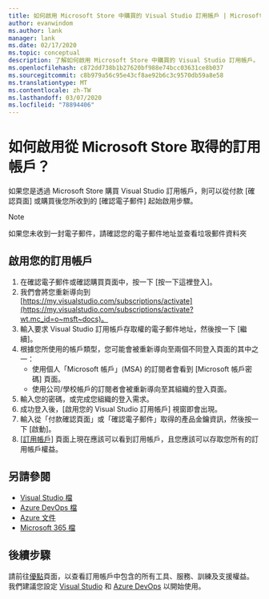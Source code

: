 ```yaml
---
title: 如何啟用 Microsoft Store 中購買的 Visual Studio 訂用帳戶 | Microsoft Docs
author: evanwindom
ms.author: lank
manager: lank
ms.date: 02/17/2020
ms.topic: conceptual
description: 了解如何啟用 Microsoft Store 中購買的 Visual Studio 訂用帳戶。
ms.openlocfilehash: c872dd738b1b27620bf988e74bcc03631ce8b037
ms.sourcegitcommit: c8b979a56c95e43cf8ae92b6c3c9570db59a8e58
ms.translationtype: MT
ms.contentlocale: zh-TW
ms.lasthandoff: 03/07/2020
ms.locfileid: "78894406"
---
```

# <a name="how-do-i-activate-a-subscription-acquired-from-the-microsoft-store"></a>如何啟用從 Microsoft Store 取得的訂用帳戶？
如果您是透過 Microsoft Store 購買 Visual Studio 訂用帳戶，則可以從付款 [確認頁面] 或購買後您所收到的 [確認電子郵件] 起始啟用步驟。

> [!NOTE]
> 如果您未收到一封電子郵件，請確認您的電子郵件地址並查看垃圾郵件資料夾

## <a name="activate-your-subscription"></a>啟用您的訂用帳戶
1. 在確認電子郵件或確認購買頁面中，按一下 [按一下這裡登入]。
2. 我們會將您重新導向到 [https://my.visualstudio.com/subscriptions/activate](https://my.visualstudio.com/subscriptions/activate?wt.mc_id=o~msft~docs)。
3. 輸入要求 Visual Studio 訂用帳戶存取權的電子郵件地址，然後按一下 [繼續]。
4. 根據您所使用的帳戶類型，您可能會被重新導向至兩個不同登入頁面的其中之一：
    - 使用個人「Microsoft 帳戶」(MSA) 的訂閱者會看到 [Microsoft 帳戶密碼] 頁面。
    - 使用公司/學校帳戶的訂閱者會被重新導向至其組織的登入頁面。
5. 輸入您的密碼，或完成您組織的登入需求。
6. 成功登入後，[啟用您的 Visual Studio 訂用帳戶] 視窗即會出現。
7. 輸入從「付款確認頁面」或「確認電子郵件」取得的產品金鑰資訊，然後按一下 [啟動]。
8. [[訂用帳戶]](https://my.visualstudio.com/subscriptions?wt.mc_id=o~msft~docs) 頁面上現在應該可以看到訂用帳戶，且您應該可以存取您所有的訂用帳戶權益。

## <a name="see-also"></a>另請參閱
- [Visual Studio 檔](https://docs.microsoft.com/visualstudio/)
- [Azure DevOps 檔](https://docs.microsoft.com/azure/devops/)
- [Azure 文件](https://docs.microsoft.com/azure/)
- [Microsoft 365 檔](https://docs.microsoft.com/microsoft-365/)

## <a name="next-steps"></a>後續步驟
請前往[優點](https://my.visualstudio.com/benefits?wt.mc_id=o~msft~docs)頁面，以查看訂用帳戶中包含的所有工具、服務、訓練及支援權益。  我們建議您設定 [Visual Studio](vs-ide-benefit.md) 和 [Azure DevOps](vs-azure-devops.md) 以開始使用。 



